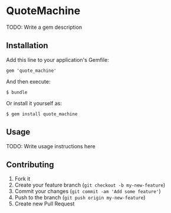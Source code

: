 # QuoteMachine

TODO: Write a gem description

## Installation

Add this line to your application's Gemfile:

    gem 'quote_machine'

And then execute:

    $ bundle

Or install it yourself as:

    $ gem install quote_machine

## Usage

TODO: Write usage instructions here

## Contributing

1. Fork it
2. Create your feature branch (`git checkout -b my-new-feature`)
3. Commit your changes (`git commit -am 'Add some feature'`)
4. Push to the branch (`git push origin my-new-feature`)
5. Create new Pull Request
